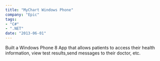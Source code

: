 ```yaml
---
title: "MyChart Windows Phone"
company: "Epic"
tags: 
- "C#"
- ".NET"
date: "2013-06-01"
---
```


Built a Windows Phone 8 App that allows patients to access their health information, 
view test results,send messages to their doctor, etc.